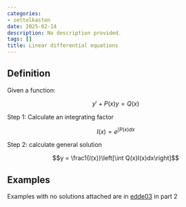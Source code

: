 ```yaml
---
categories:
- zettelkasten
date: 2025-02-14
description: No description provided.
tags: []
title: Linear differential equations
---
```


## Definition

Given a function:

$$y' + P(x)y = Q(x)$$

Step 1: Calculate an integrating factor

$$I(x) = e^{\int P(x)dx}$$

Step 2: calculate general solution

$$y = \frac1{I(x)}\left[\int Q(x)I(x)dx\right]$$

## Examples

Examples with no solutions attached are in [edde03](../UNI/y2/EDDE-DifferentialMaths/Lectures/edde03.pdf) in part 2
